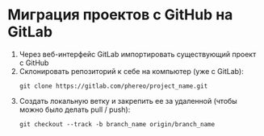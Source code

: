 # Миграция проектов с GitHub на GitLab

1. Через веб-интерфейс GitLab импортировать существующий проект с GitHub
2. Склонировать репозиторий к себе на компьютер (уже с GitLab):
    ```
    git clone https://gitlab.com/phereo/project_name.git
    ```
3. Создать локальную ветку и закрепить ее за удаленной (чтобы можно было делать pull / push):
    ```
    git checkout --track -b branch_name origin/branch_name
    ```